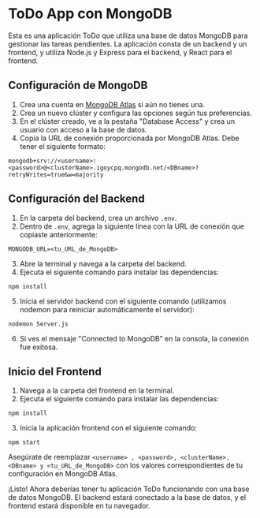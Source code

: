 # ToDo App con MongoDB

Esta es una aplicación ToDo que utiliza una base de datos MongoDB para gestionar las tareas pendientes. La aplicación consta de un backend y un frontend, y utiliza Node.js y Express para el backend, y React para el frontend.

## Configuración de MongoDB

1. Crea una cuenta en [MongoDB Atlas](https://www.mongodb.com/cloud/atlas) si aún no tienes una.
2. Crea un nuevo clúster y configura las opciones según tus preferencias.
3. En el clúster creado, ve a la pestaña "Database Access" y crea un usuario con acceso a la base de datos.
4. Copia la URL de conexión proporcionada por MongoDB Atlas. Debe tener el siguiente formato:

``` mongodb+srv://<username>:<password>@<clusterName>.igoycpq.mongodb.net/<DBname>?retryWrites=true&w=majority ```


## Configuración del Backend

1. En la carpeta del backend, crea un archivo `.env`.
2. Dentro de `.env`, agrega la siguiente línea con la URL de conexión que copiaste anteriormente:

```MONGODB_URL=<tu_URL_de_MongoDB>```

3. Abre la terminal y navega a la carpeta del backend.
4. Ejecuta el siguiente comando para instalar las dependencias:

```npm install```

5. Inicia el servidor backend con el siguiente comando (utilizamos nodemon para reiniciar automáticamente el servidor):

```nodemon Server.js```

6. Si ves el mensaje "Connected to MongoDB" en la consola, la conexión fue exitosa.

## Inicio del Frontend

1. Navega a la carpeta del frontend en la terminal.
2. Ejecuta el siguiente comando para instalar las dependencias:

```npm install```

3. Inicia la aplicación frontend con el siguiente comando:

```npm start```

Asegúrate de reemplazar ```<username> , <password>, <clusterName>, <DBname> y <tu_URL_de_MongoDB>``` con los valores correspondientes de tu configuración en MongoDB Atlas.

¡Listo! Ahora deberías tener tu aplicación ToDo funcionando con una base de datos MongoDB. El backend estará conectado a la base de datos, y el frontend estará disponible en tu navegador.
